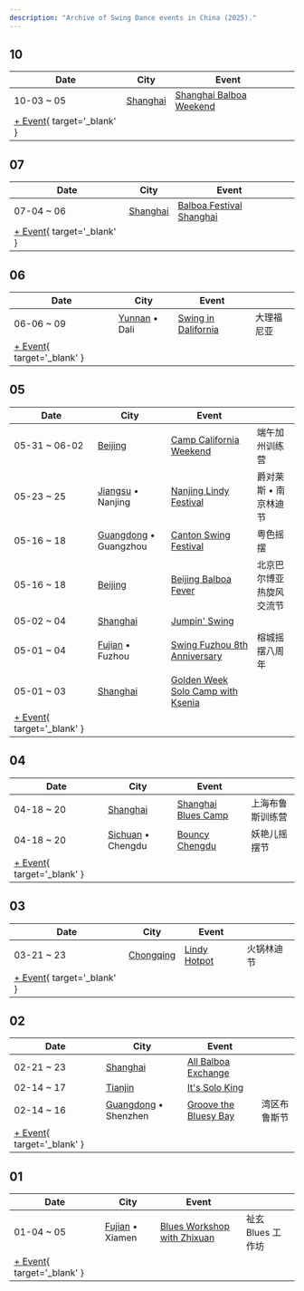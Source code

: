 ```yaml
---
description: "Archive of Swing Dance events in China (2025)."
---
```


## 10

| Date | City | Event | |
| --- | --- | --- | --- |
| 10-03 ~ 05 | [Shanghai](by_city.md#shanghai) | [Shanghai Balboa Weekend](shanghai-balboa-weekend-2025.md) |  |
| [+ Event](https://github.com/swingdance/events/issues/new?assignees=&labels=add+event&projects=&template=02-add_entity.yml&title=%5B2025%2Fcn%5D%20%3CName%3E&region=cn&province=&city=&org_id=&date_starts=2025-10-&date_ends=2025-10-){ target='_blank' }

## 07

| Date | City | Event | |
| --- | --- | --- | --- |
| 07-04 ~ 06 | [Shanghai](by_city.md#shanghai) | [Balboa Festival Shanghai](balboa-festival-shanghai-2025.md) |  |
| [+ Event](https://github.com/swingdance/events/issues/new?assignees=&labels=add+event&projects=&template=02-add_entity.yml&title=%5B2025%2Fcn%5D%20%3CName%3E&region=cn&province=&city=&org_id=&date_starts=2025-07-&date_ends=2025-07-){ target='_blank' }

## 06

| Date | City | Event | |
| --- | --- | --- | --- |
| 06-06 ~ 09 | [Yunnan](by_city.md#yunnan) • Dali | [Swing in Dalifornia](swing-in-dalifornia-2025.md) | 大理福尼亚 |
| [+ Event](https://github.com/swingdance/events/issues/new?assignees=&labels=add+event&projects=&template=02-add_entity.yml&title=%5B2025%2Fcn%5D%20%3CName%3E&region=cn&province=&city=&org_id=&date_starts=2025-06-&date_ends=2025-06-){ target='_blank' }

## 05

| Date | City | Event | |
| --- | --- | --- | --- |
| 05-31 ~ 06-02 | [Beijing](by_city.md#beijing) | [Camp California Weekend](camp-california-weekend-2025.md) | 端午加州训练营 |
| 05-23 ~ 25 | [Jiangsu](by_city.md#jiangsu) • Nanjing | [Nanjing Lindy Festival](nanjing-lindy-festival-2025.md) | 爵对莱斯 • 南京林迪节 |
| 05-16 ~ 18 | [Guangdong](by_city.md#guangdong) • Guangzhou | [Canton Swing Festival](canton-swing-festival-2025.md) | 粤色摇摆 |
| 05-16 ~ 18 | [Beijing](by_city.md#beijing) | [Beijing Balboa Fever](beijing-balboa-fever-2025.md) | 北京巴尔博亚热旋风交流节 |
| 05-02 ~ 04 | [Shanghai](by_city.md#shanghai) | [Jumpin' Swing](jumpin-swing-2025.md) |  |
| 05-01 ~ 04 | [Fujian](by_city.md#fujian) • Fuzhou | [Swing Fuzhou 8th Anniversary](swing-fuzhou-8th-anniversary-2025.md) | 榕城摇摆八周年 |
| 05-01 ~ 03 | [Shanghai](by_city.md#shanghai) | [Golden Week Solo Camp with Ksenia](golden-week-solo-camp-with-ksenia-2025.md) |  |
| [+ Event](https://github.com/swingdance/events/issues/new?assignees=&labels=add+event&projects=&template=02-add_entity.yml&title=%5B2025%2Fcn%5D%20%3CName%3E&region=cn&province=&city=&org_id=&date_starts=2025-05-&date_ends=2025-05-){ target='_blank' }

## 04

| Date | City | Event | |
| --- | --- | --- | --- |
| 04-18 ~ 20 | [Shanghai](by_city.md#shanghai) | [Shanghai Blues Camp](shanghai-blues-camp-2025.md) | 上海布鲁斯训练营 |
| 04-18 ~ 20 | [Sichuan](by_city.md#sichuan) • Chengdu | [Bouncy Chengdu](bouncy-chengdu-2025.md) | 妖艳儿摇摆节 |
| [+ Event](https://github.com/swingdance/events/issues/new?assignees=&labels=add+event&projects=&template=02-add_entity.yml&title=%5B2025%2Fcn%5D%20%3CName%3E&region=cn&province=&city=&org_id=&date_starts=2025-04-&date_ends=2025-04-){ target='_blank' }

## 03

| Date | City | Event | |
| --- | --- | --- | --- |
| 03-21 ~ 23 | [Chongqing](by_city.md#chongqing) | [Lindy Hotpot](lindy-hotpot-2025.md) | 火锅林迪节 |
| [+ Event](https://github.com/swingdance/events/issues/new?assignees=&labels=add+event&projects=&template=02-add_entity.yml&title=%5B2025%2Fcn%5D%20%3CName%3E&region=cn&province=&city=&org_id=&date_starts=2025-03-&date_ends=2025-03-){ target='_blank' }

## 02

| Date | City | Event | |
| --- | --- | --- | --- |
| 02-21 ~ 23 | [Shanghai](by_city.md#shanghai) | [All Balboa Exchange](all-balboa-exchange-2025.md) |  |
| 02-14 ~ 17 | [Tianjin](by_city.md#tianjin) | [It's Solo King](its-solo-king-2025.md) |  |
| 02-14 ~ 16 | [Guangdong](by_city.md#guangdong) • Shenzhen | [Groove the Bluesy Bay](groove-the-bluesy-bay-2025.md) | 湾区布鲁斯节 |
| [+ Event](https://github.com/swingdance/events/issues/new?assignees=&labels=add+event&projects=&template=02-add_entity.yml&title=%5B2025%2Fcn%5D%20%3CName%3E&region=cn&province=&city=&org_id=&date_starts=2025-02-&date_ends=2025-02-){ target='_blank' }

## 01

| Date | City | Event | |
| --- | --- | --- | --- |
| 01-04 ~ 05 | [Fujian](by_city.md#fujian) • Xiamen | [Blues Workshop with Zhixuan](blues-workshop-with-zhixuan-2025.md) | 祉玄 Blues 工作坊 |
| [+ Event](https://github.com/swingdance/events/issues/new?assignees=&labels=add+event&projects=&template=02-add_entity.yml&title=%5B2025%2Fcn%5D%20%3CName%3E&region=cn&province=&city=&org_id=&date_starts=2025-01-&date_ends=2025-01-){ target='_blank' }
